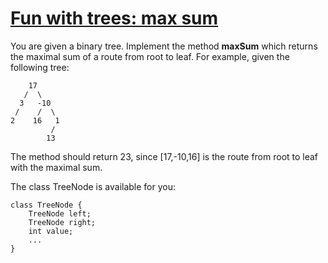 # [Fun with trees: max sum](https://www.codewars.com/kata/fun-with-trees-max-sum "https://www.codewars.com/kata/57e5279b7cf1aea5cf000359")

You are given a binary tree. Implement the method **maxSum** which returns the maximal sum of a route from root to leaf.
For example, given the following tree:
```
    17
   /  \
  3   -10
 /    /  \
2    16   1
         /
        13
```

The method should return 23, since [17,-10,16] is the route from root to leaf with the maximal sum.


The class TreeNode is available for you:

```
class TreeNode {
    TreeNode left;
    TreeNode right;
    int value;
    ...
}
```